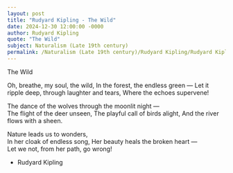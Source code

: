 ```yaml
---
layout: post
title: "Rudyard Kipling - The Wild"
date: 2024-12-30 12:00:00 -0000
author: Rudyard Kipling
quote: "The Wild"
subject: Naturalism (Late 19th century)
permalink: /Naturalism (Late 19th century)/Rudyard Kipling/Rudyard Kipling - The Wild
---
```


The Wild

Oh, breathe, my soul, the wild,
In the forest, the endless green —
Let it ripple deep, through laughter and tears,
Where the echoes supervene!

The dance of the wolves through the moonlit night —   
The flight of the deer unseen,
The playful call of birds alight,
And the river flows with a sheen.

Nature leads us to wonders,  
In her cloak of endless song,
Her beauty heals the broken heart —  
Let we not, from her path, go wrong!

- Rudyard Kipling

